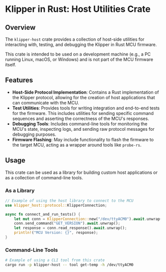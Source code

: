 # Klipper in Rust: Host Utilities Crate

## Overview

The `klipper-host` crate provides a collection of host-side utilities for interacting with, testing, and debugging the Klipper in Rust MCU firmware.

This crate is intended to be used on a development machine (e.g., a PC running Linux, macOS, or Windows) and is not part of the MCU firmware itself.

## Features

*   **Host-Side Protocol Implementation**: Contains a Rust implementation of the Klipper protocol, allowing for the creation of host applications that can communicate with the MCU.
*   **Test Utilities**: Provides tools for writing integration and end-to-end tests for the firmware. This includes utilities for sending specific command sequences and asserting the correctness of the MCU's responses.
*   **Debugging Tools**: Includes command-line tools for monitoring the MCU's state, inspecting logs, and sending raw protocol messages for debugging purposes.
*   **Firmware Flashing**: May include functionality to flash the firmware to the target MCU, acting as a wrapper around tools like `probe-rs`.

## Usage

This crate can be used as a library for building custom host applications or as a collection of command-line tools.

### As a Library

```rust
// Example of using the host library to connect to the MCU
use klipper_host::protocol::KlipperConnection;

async fn connect_and_run_tests() {
    let mut conn = KlipperConnection::new("/dev/ttyACM0").await.unwrap();
    conn.send_command("GET_VERSION").await.unwrap();
    let response = conn.read_response().await.unwrap();
    println!("MCU Version: {}", response);
}
```

### Command-Line Tools

```bash
# Example of using a CLI tool from this crate
cargo run -p klipper-host -- tool get-temp -h /dev/ttyACM0
```
